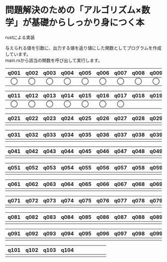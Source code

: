 # 問題解決のための「アルゴリズム×数学」が基礎からしっかり身につく本

rustによる実装

与えられる値を引数に、出力する値を返り値にした関数としてプログラムを作成しています。  
main.rsから該当の関数を呼び出して実行します。

|q001|q002|q003|q004|q005|q006|q007|q008|q009|q010|
|:--:|:--:|:--:|:--:|:--:|:--:|:--:|:--:|:--:|:--:|
|◯|◯|◯|◯|◯|◯|◯|◯|◯|◯|

|q011|q012|q013|q014|q015|q016|q017|q018|q019|q020|
|:--:|:--:|:--:|:--:|:--:|:--:|:--:|:--:|:--:|:--:|
|◯|◯|◯|◯|◯|◯|◯||||

|q021|q022|q023|q024|q025|q026|q027|q028|q029|q030|
|:--:|:--:|:--:|:--:|:--:|:--:|:--:|:--:|:--:|:--:|
|||||||||||

|q031|q032|q033|q034|q035|q036|q037|q038|q039|q040|
|:--:|:--:|:--:|:--:|:--:|:--:|:--:|:--:|:--:|:--:|
|||||||||||

|q041|q042|q043|q044|q045|q046|q047|q048|q049|q050|
|:--:|:--:|:--:|:--:|:--:|:--:|:--:|:--:|:--:|:--:|
|||||||||||

|q051|q052|q053|q054|q055|q056|q057|q058|q059|q060|
|:--:|:--:|:--:|:--:|:--:|:--:|:--:|:--:|:--:|:--:|
|||||||||||

|q061|q062|q063|q064|q065|q066|q067|q068|q069|q070|
|:--:|:--:|:--:|:--:|:--:|:--:|:--:|:--:|:--:|:--:|
|||||||||||

|q071|q072|q073|q074|q075|q076|q077|q078|q079|q080|
|:--:|:--:|:--:|:--:|:--:|:--:|:--:|:--:|:--:|:--:|
|||||||||||

|q081|q082|q083|q084|q085|q086|q087|q088|q089|q090|
|:--:|:--:|:--:|:--:|:--:|:--:|:--:|:--:|:--:|:--:|
|||||||||||

|q091|q092|q093|q094|q095|q096|q097|q098|q099|q100|
|:--:|:--:|:--:|:--:|:--:|:--:|:--:|:--:|:--:|:--:|
|||||||||||

|q101|q102|q103|q104|||||||
|:--:|:--:|:--:|:--:|:--:|:--:|:--:|:--:|:--:|:--:|
|||||||||||

